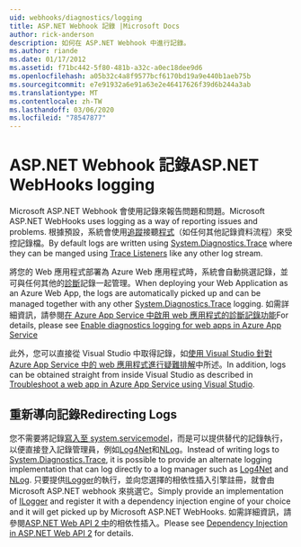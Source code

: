```yaml
---
uid: webhooks/diagnostics/logging
title: ASP.NET Webhook 記錄 |Microsoft Docs
author: rick-anderson
description: 如何在 ASP.NET Webhook 中進行記錄。
ms.author: riande
ms.date: 01/17/2012
ms.assetid: f71bc442-5f80-481b-a32c-a0ec18dee9d6
ms.openlocfilehash: a05b32c4a8f9577bcf6170bd19a9e440b1aeb75b
ms.sourcegitcommit: e7e91932a6e91a63e2e46417626f39d6b244a3ab
ms.translationtype: MT
ms.contentlocale: zh-TW
ms.lasthandoff: 03/06/2020
ms.locfileid: "78547877"
---
```

# <a name="aspnet-webhooks-logging"></a><span data-ttu-id="1b93b-103">ASP.NET Webhook 記錄</span><span class="sxs-lookup"><span data-stu-id="1b93b-103">ASP.NET WebHooks logging</span></span>

<span data-ttu-id="1b93b-104">Microsoft ASP.NET Webhook 會使用記錄來報告問題和問題。</span><span class="sxs-lookup"><span data-stu-id="1b93b-104">Microsoft ASP.NET WebHooks uses logging as a way of reporting issues and problems.</span></span> <span data-ttu-id="1b93b-105">根據預設，系統會使用[追蹤](https://msdn.microsoft.com/library/system.diagnostics.tracelistener.aspx)接聽[程式](https://msdn.microsoft.com/library/system.diagnostics.trace)（如任何其他記錄資料流程）來受控記錄檔。</span><span class="sxs-lookup"><span data-stu-id="1b93b-105">By default logs are written using [System.Diagnostics.Trace](https://msdn.microsoft.com/library/system.diagnostics.trace) where they can be manged using [Trace Listeners](https://msdn.microsoft.com/library/system.diagnostics.tracelistener.aspx) like any other log stream.</span></span>

<span data-ttu-id="1b93b-106">將您的 Web 應用程式部署為 Azure Web 應用程式時，系統會自動挑選記錄，並可與任何其他的[診斷](https://msdn.microsoft.com/library/system.diagnostics.trace)記錄一起管理。</span><span class="sxs-lookup"><span data-stu-id="1b93b-106">When deploying your Web Application as an Azure Web App, the logs are automatically picked up and can be managed together with any other [System.Diagnostics.Trace](https://msdn.microsoft.com/library/system.diagnostics.trace) logging.</span></span> <span data-ttu-id="1b93b-107">如需詳細資訊，請參閱[在 Azure App Service 中啟用 web 應用程式的診斷記錄功能](https://azure.microsoft.com/documentation/articles/web-sites-enable-diagnostic-log/)</span><span class="sxs-lookup"><span data-stu-id="1b93b-107">For details, please see [Enable diagnostics logging for web apps in Azure App Service](https://azure.microsoft.com/documentation/articles/web-sites-enable-diagnostic-log/)</span></span>

<span data-ttu-id="1b93b-108">此外，您可以直接從 Visual Studio 中取得記錄，如[使用 Visual Studio 針對 Azure App Service 中的 web 應用程式進行疑難排解](https://azure.microsoft.com/documentation/articles/web-sites-dotnet-troubleshoot-visual-studio/#webserverlogs)中所述。</span><span class="sxs-lookup"><span data-stu-id="1b93b-108">In addition, logs can be obtained straight from inside Visual Studio as described in [Troubleshoot a web app in Azure App Service using Visual Studio](https://azure.microsoft.com/documentation/articles/web-sites-dotnet-troubleshoot-visual-studio/#webserverlogs).</span></span>

## <a name="redirecting-logs"></a><span data-ttu-id="1b93b-109">重新導向記錄</span><span class="sxs-lookup"><span data-stu-id="1b93b-109">Redirecting Logs</span></span>

<span data-ttu-id="1b93b-110">您不需要將記錄[寫入至 system.servicemodel](https://msdn.microsoft.com/library/system.diagnostics.trace)，而是可以提供替代的記錄執行，以便直接登入記錄管理員，例如[Log4Net](http://logging.apache.org/log4net/)和[NLog](http://nlog-project.org/)。</span><span class="sxs-lookup"><span data-stu-id="1b93b-110">Instead of writing logs to [System.Diagnostics.Trace](https://msdn.microsoft.com/library/system.diagnostics.trace), it is possible to provide an alternate logging implementation that can log directly to a log manager such as [Log4Net](http://logging.apache.org/log4net/) and [NLog](http://nlog-project.org/).</span></span> <span data-ttu-id="1b93b-111">只要提供[ILogger](https://github.com/aspnet/AspNetWebHooks/blob/master/src/Microsoft.AspNet.WebHooks.Common/Diagnostics/ILogger.cs)的執行，並向您選擇的相依性插入引擎註冊，就會由 Microsoft ASP.NET webhook 來挑選它。</span><span class="sxs-lookup"><span data-stu-id="1b93b-111">Simply provide an implementation of [ILogger](https://github.com/aspnet/AspNetWebHooks/blob/master/src/Microsoft.AspNet.WebHooks.Common/Diagnostics/ILogger.cs) and register it with a dependency injection engine of your choice and it will get picked up by Microsoft ASP.NET WebHooks.</span></span> <span data-ttu-id="1b93b-112">如需詳細資訊，請參閱[ASP.NET Web API 2 中](https://www.asp.net/web-api/overview/advanced/dependency-injection)的相依性插入。</span><span class="sxs-lookup"><span data-stu-id="1b93b-112">Please see [Dependency Injection in ASP.NET Web API 2](https://www.asp.net/web-api/overview/advanced/dependency-injection) for details.</span></span>
